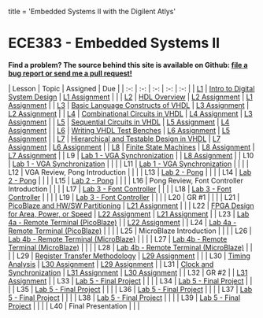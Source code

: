 title = 'Embedded Systems II with the Digilent Atlys'

# ECE383 - Embedded Systems II

**Find a problem?  The source behind this site is available on Github: [file a bug report or send me a pull request!](https://github.com/toddbranch/ECE383/issues)**

| Lesson | Topic | Assigned | Due |
| :-: | :-: | :-: | :-: | :-: |
| [L1](/notes/L1/index.html) | [Intro to Digital System Design](/notes/L1/intro_to_digital_system_design.pptx) | [L1 Assignment](/notes/L1/L1_HW.docx) | |
| [L2](/notes/L2/index.html) | [HDL Overview](/notes/L2/HDL_Overview.pptx) | [L2 Assignment](/notes/L2/L2_HW.docx) | [L1 Assignment](/notes/L1/L1_HW.docx) |
| [L3](/notes/L3/index.html) | [Basic Language Constructs of VHDL](/notes/L3/basic_language_constructs_of_vhdl.pptx) | [L3 Assignment](/notes/L3/L3_HW.docx) | [L2 Assignment](/notes/L2/L2_HW.docx) |
| [L4](/notes/L4/index.html) | [Combinational Circuits in VHDL](/notes/L4/combinational_circuits_in_vhdl.pptx) | [L4 Assignment](/notes/L4/L4_HW.docx) | [L3 Assignment](/notes/L3/L3_HW.docx) |
| [L5](/notes/L5/index.html) | [Sequential Circuits in VHDL](/notes/L5/sequential_circuits_in_vhdl.pptx) | [L5 Assignment](/notes/L5/L5_HW.docx) | [L4 Assignment](/notes/L4/L4_HW.docx) |
| [L6](/notes/L6/index.html) | [Writing VHDL Test Benches](/notes/L6/writing_vhdl_test_benches.pptx) | [L6 Assignment](/notes/L6/L6_HW.docx) | [L5 Assignment](/notes/L5/L5_HW.docx) |
| [L7](/notes/L7/index.html) | [Hierarchical and Testable Design in VHDL](hierarchical_and_testable_design_in_vhdl.pptx) | [L7 Assignment](/notes/L7/L7_HW.docx) | [L6 Assignment](/notes/L6/L6_HW.docx) |
| [L8](/notes/L8/index.html) | [Finite State Machines](/notes/L8/finite_state_machines.pptx) | [L8 Assignment](/notes/L8/L8_HW.docx) | [L7 Assignment](/notes/L7/L7_HW.docx) |
| L9 | [Lab 1 - VGA Synchronization](/labs/video_synchronization.docx) | | [L8 Assignment](/notes/L8/L8_HW.docx) |
| L10 | [Lab 1 - VGA Synchronization](/labs/video_synchronization.docx) | | |
| L11 | [Lab 1 - VGA Synchronization](/labs/video_synchronization.docx) | | |
| L12 | VGA Review, Pong Introduction | | |
| L13 | [Lab 2 - Pong](/labs/pong.docx) | | |
| L14 | [Lab 2 - Pong](/labs/pong.docx) | | |
| L15 | [Lab 2 - Pong](/labs/pong.docx) | | |
| L16 | Pong Review, Font Controller Introduction | | |
| L17 | [Lab 3 - Font Controller](/labs/font_controller.docx) | | |
| L18 | [Lab 3 - Font Controller](/labs/font_controller.docx) | | |
| L19 | [Lab 3 - Font Controller](/labs/font_controller.docx) | | |
| L20 | GR #1 | | |
| L21 | [PicoBlaze and HW/SW Partitioning](/notes/L21/picoblaze_and_hw_sw_partitioning_atlys.pptx) | [L21 Assignment](/notes/L21/L21_HW.docx) | |
| L22 | [FPGA Design for Area, Power, or Speed](/notes/L22/fpga_design_for_area_power_speed.pptx) | [L22 Assignment](/notes/L22/L22_HW.docx) | [L21 Assignment](/notes/L21/L21_HW.docx) |
| L23 | [Lab 4a - Remote Terminal (PicoBlaze)](/labs/remote_terminal.docx) | | [L22 Assignment](/notes/L22/L22_HW.docx) |
| L24 | [Lab 4a - Remote Terminal (PicoBlaze)](/labs/remote_terminal.docx) | | |
| L25 | MicroBlaze Introduction | | |
| L26 | [Lab 4b - Remote Terminal (MicroBlaze)](/labs/remote_terminal.docx) | | |
| L27 | [Lab 4b - Remote Terminal (MicroBlaze)](/labs/remote_terminal.docx) | | |
| L28 | [Lab 4b - Remote Terminal (MicroBlaze)](/labs/remote_terminal.docx) | | |
| L29 | [Register Transfer Methodology](/notes/L29/register_transfer_methodology.pptx) | [L29 Assignment](/notes/L29/L29_HW.docx) | |
| L30 | [Timing Analysis](/notes/L30/timing.pptx) | [L30 Assignment](/notes/L30/L30_HW.docx) | [L29 Assignment](/notes/L29/L29_HW.docx) |
| L31 | [Clock and Synchronization](/notes/L31/clock_and_synchronization.pptx) | [L31 Assignment](/notes/L31/L31_HW.docx) | [L30 Assignment](/notes/L30/L30_HW.docx) |
| L32 | GR #2 | | [L31 Assignment](/notes/L31/L31_HW.docx) |
| L33 | [Lab 5 - Final Project](/labs/final_project.docx) | | |
| L34 | [Lab 5 - Final Project](/labs/final_project.docx) | | |
| L35 | [Lab 5 - Final Project](/labs/final_project.docx) | | |
| L36 | [Lab 5 - Final Project](/labs/final_project.docx) | | |
| L37 | [Lab 5 - Final Project](/labs/final_project.docx) | | |
| L38 | [Lab 5 - Final Project](/labs/final_project.docx) | | |
| L39 | [Lab 5 - Final Project](/labs/final_project.docx) | | |
| L40 | Final Presentation | | |
